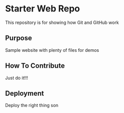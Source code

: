 # Starter Web Repo

This repository is for showing how Git and GitHub work

## Purpose

Sample website with plenty of files for demos

## How To Contribute
Just do it!!!

## Deployment
Deploy the right thing son